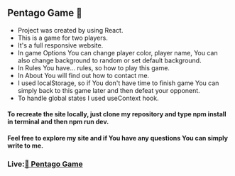<h2>Pentago Game 🪩</h2>
<ul>
  <li>Project was created by using React. </li>
  <li>This is a game for two players. </li>
  <li>It's a full responsive website.</li>
  <li>In game Options You can change player color, player name, You can also change background to random or set default background.</li>
  <li>In Rules You have... rules, so how to play this game.</li>
  <li>In About You will find out how to contact me.</li>
  <li>I used localStorage, so if You don't have time to finish game You can simply back to this game later and then defeat your opponent.</li>
  <li>To handle global states I used useContext hook. </li>
</ul>

<h4>To recreate the site locally, just clone my repository and type npm install in terminal and then npm run dev.</h4>
<h4>Feel free to explore my site and if You have any questions You can simply write to me. </h4>

<h3> Live:<a href="https://pentago-eta.vercel.app/" target="blank" height="40" width="40">🪩 Pentago Game </a></h3>
